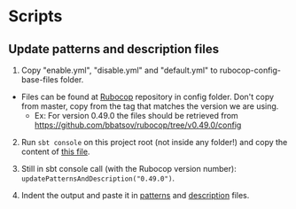 # Scripts


## Update patterns and description files

1. Copy "enable.yml", "disable.yml" and "default.yml" to rubocop-config-base-files folder.
  * Files can be found at [Rubocop](http://batsov.com/rubocop/) repository in config folder.
  Don't copy from master, copy from the tag that matches the version we are using.
    * Ex: For version 0.49.0 the files should be retrieved from https://github.com/bbatsov/rubocop/tree/v0.49.0/config
  
2. Run ```sbt console``` on this project root (not inside any folder!) and copy the content of [this file](patterns-description-generator.scala).

3. Still in sbt console call (with the Rubocop version number): ```updatePatternsAndDescription("0.49.0")```. 

4. Indent the output and paste it in [patterns](../src/main/resources/docs/patterns.json) and [description](../src/main/resources/docs/description/description.json) files.